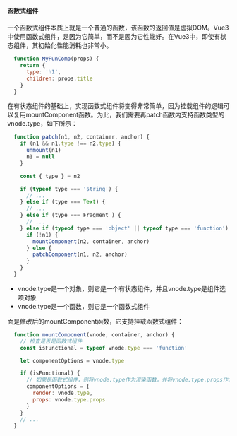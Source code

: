 #### 函数式组件

一个函数式组件本质上就是一个普通的函数，该函数的返回值是虚拟DOM。Vue3中使用函数式组件，是因为它简单，而不是因为它性能好。在Vue3中，即使有状态组件，其初始化性能消耗也非常小。

```js
  function MyFunComp(props) {
    return {
      type: 'h1',
      children: props.title
    }
  }
```

在有状态组件的基础上，实现函数式组件将变得非常简单，因为挂载组件的逻辑可以复用mountComponent函数。为此，我们需要再patch函数内支持函数类型的vnode.type，如下所示：

```js
  function patch(n1, n2, container, anchor) {
    if (n1 && n1.type !== n2.type) {
      unmount(n1)
      n1 = null
    }

    const { type } = n2

    if (typeof type === 'string') {
      // ...
    } else if (type === Text) {
      // ...
    } else if (type === Fragment ) {
      // ...
    } else if (typeof type === 'object' || typeof type === 'function') {
      if (!n1) {
        mountComponent(n2, container, anchor)
      } else {
        patchComponent(n1, n2, anchor)
      }
    }
  }
```

- vnode.type是一个对象，则它是一个有状态组件，并且vnode.type是组件选项对象
- vnode.type是一个函数，则它是一个函数式组件


面是修改后的mountComponent函数，它支持挂载函数式组件：

```js
  function mountComponent(vnode, container, anchor) {
    // 检查是否是函数式组件
    const isFunctional = typeof vnode.type === 'function'

    let componentOptions = vnode.type

    if (isFunctional) {
      // 如果是函数式组件，则将vnode.type作为渲染函数，并将vnode.type.props作为props选项定义即可
      componentOptions = {
        render: vnode.type,
        props: vnode.type.props
      }
    }
    // ...
  }

```